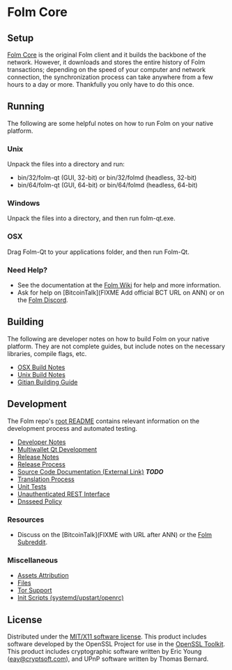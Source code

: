 Folm Core
=====================

Setup
---------------------
[Folm Core](https://www.folm.io/) is the original Folm client and it builds the backbone of the network. However, it downloads and stores the entire history of Folm transactions; depending on the speed of your computer and network connection, the synchronization process can take anywhere from a few hours to a day or more. Thankfully you only have to do this once.

Running
---------------------
The following are some helpful notes on how to run Folm on your native platform.

### Unix

Unpack the files into a directory and run:

- bin/32/folm-qt (GUI, 32-bit) or bin/32/folmd (headless, 32-bit)
- bin/64/folm-qt (GUI, 64-bit) or bin/64/folmd (headless, 64-bit)

### Windows

Unpack the files into a directory, and then run folm-qt.exe.

### OSX

Drag Folm-Qt to your applications folder, and then run Folm-Qt.

### Need Help?

* See the documentation at the [Folm Wiki](https://github.com/folm/folm/wiki)
for help and more information.
* Ask for help on [BitcoinTalk](FIXME Add official BCT URL on ANN) or on the [Folm Discord](https://discord.gg/a7vhegP).

Building
---------------------
The following are developer notes on how to build Folm on your native platform. They are not complete guides, but include notes on the necessary libraries, compile flags, etc.

- [OSX Build Notes](build-osx.md)
- [Unix Build Notes](build-unix.md)
- [Gitian Building Guide](gitian-building.md)

Development
---------------------
The Folm repo's [root README](https://github.com/folm/folm/blob/master/README.md) contains relevant information on the development process and automated testing.

- [Developer Notes](developer-notes.md)
- [Multiwallet Qt Development](multiwallet-qt.md)
- [Release Notes](release-notes.md)
- [Release Process](release-process.md)
- [Source Code Documentation (External Link)](https://dev.visucore.com/bitcoin/doxygen/) ***TODO***
- [Translation Process](translation_process.md)
- [Unit Tests](unit-tests.md)
- [Unauthenticated REST Interface](REST-interface.md)
- [Dnsseed Policy](dnsseed-policy.md)

### Resources

* Discuss on the [BitcoinTalk](FIXME with URL after ANN) or the [Folm Subreddit](http://reddit.com/r/folmcoin).

### Miscellaneous
- [Assets Attribution](assets-attribution.md)
- [Files](files.md)
- [Tor Support](tor.md)
- [Init Scripts (systemd/upstart/openrc)](init.md)

License
---------------------
Distributed under the [MIT/X11 software license](http://www.opensource.org/licenses/mit-license.php).
This product includes software developed by the OpenSSL Project for use in the [OpenSSL Toolkit](https://www.openssl.org/). This product includes
cryptographic software written by Eric Young ([eay@cryptsoft.com](mailto:eay@cryptsoft.com)), and UPnP software written by Thomas Bernard.
